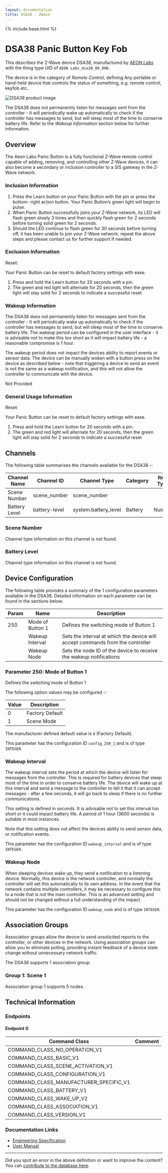 ```yaml
---
layout: documentation
title: DSA38 - ZWave
---
```


{% include base.html %}

# DSA38 Panic Button Key Fob
This describes the Z-Wave device *DSA38*, manufactured by *[AEON Labs](http://aeotec.com/)* with the thing type UID of ```AEON Labs_dsa38_00_000```.

The device is in the category of *Remote Control*, defining Any portable or hand-held device that controls the status of something, e.g. remote control, keyfob etc..

![DSA38 product image](https://opensmarthouse.org/assets/zwave/attachments/88/dsa38.jpg)


The DSA38 does not permanently listen for messages sent from the controller - it will periodically wake up automatically to check if the controller has messages to send, but will sleep most of the time to conserve battery life. Refer to the *Wakeup Information* section below for further information.

## Overview

The Aeon Labs Panic Button is a fully functional Z-Wave remote control capable of adding, removing, and controlling other Z-Wave devices. it can also become a secondary or inclusion controller to a SIS gateway in the Z-Wave network.

### Inclusion Information

  1. Press the Learn button on your Panic Button with the pin or press the bottom- right action button. Your Panic Button’s green light will begin to pulse.
  2. When Panic Button successfully joins your Z-Wave network, its LED will flash green slowly 3 times and then quickly flash green for 2 seconds before turning solid green for 2 seconds.
  3. Should the LED continue to flash green for 30 seconds before turning off, it has been unable to join your Z-Wave network; repeat the above steps and please contact us for further support if needed.

### Exclusion Information

Reset:

Your Panic Button can be reset to default factory settings with ease.

  1. Press and hold the Learn button for 20 seconds with a pin.
  2. The green and red light will alternate for 20 seconds, then the green light will stay solid for 2 seconds to indicate a successful reset

### Wakeup Information

The DSA38 does not permanently listen for messages sent from the controller - it will periodically wake up automatically to check if the controller has messages to send, but will sleep most of the time to conserve battery life. The wakeup period can be configured in the user interface - it is advisable not to make this too short as it will impact battery life - a reasonable compromise is 1 hour.

The wakeup period does not impact the devices ability to report events or sensor data. The device can be manually woken with a button press on the device as described below - note that triggering a device to send an event is not the same as a wakeup notification, and this will not allow the controller to communicate with the device.


Not Provided

### General Usage Information

Reset:

Your Panic Button can be reset to default factory settings with ease.

  1. Press and hold the Learn button for 20 seconds with a pin.
  2. The green and red light will alternate for 20 seconds, then the green light will stay solid for 2 seconds to indicate a successful reset

## Channels

The following table summarises the channels available for the DSA38 -:

| Channel Name | Channel ID | Channel Type | Category | Item Type |
|--------------|------------|--------------|----------|-----------|
| Scene Number | scene_number | scene_number |  |  | 
| Battery Level | battery-level | system.battery_level | Battery | Number |

### Scene Number
Channel type information on this channel is not found.

### Battery Level
Channel type information on this channel is not found.



## Device Configuration

The following table provides a summary of the 1 configuration parameters available in the DSA38.
Detailed information on each parameter can be found in the sections below.

| Param | Name  | Description |
|-------|-------|-------------|
| 250 | Mode of Button 1  | Defines the switching mode of Button 1 |
|  | Wakeup Interval | Sets the interval at which the device will accept commands from the controller |
|  | Wakeup Node | Sets the node ID of the device to receive the wakeup notifications |

### Parameter 250: Mode of Button 1 

Defines the switching mode of Button 1

The following option values may be configured -:

| Value  | Description |
|--------|-------------|
| 0 | Factory Default |
| 1 | Scene Mode |

The manufacturer defined default value is ```0``` (Factory Default).

This parameter has the configuration ID ```config_250_1``` and is of type ```INTEGER```.

### Wakeup Interval

The wakeup interval sets the period at which the device will listen for messages from the controller. This is required for battery devices that sleep most of the time in order to conserve battery life. The device will wake up at this interval and send a message to the controller to tell it that it can accept messages - after a few seconds, it will go back to sleep if there is no further communications. 

This setting is defined in *seconds*. It is advisable not to set this interval too short or it could impact battery life. A period of 1 hour (3600 seconds) is suitable in most instances.

Note that this setting does not affect the devices ability to send sensor data, or notification events.

This parameter has the configuration ID ```wakeup_interval``` and is of type ```INTEGER```.

### Wakeup Node

When sleeping devices wake up, they send a notification to a listening device. Normally, this device is the network controller, and normally the controller will set this automatically to its own address.
In the event that the network contains multiple controllers, it may be necessary to configure this to a node that is not the main controller. This is an advanced setting and should not be changed without a full understanding of the impact.

This parameter has the configuration ID ```wakeup_node``` and is of type ```INTEGER```.


## Association Groups

Association groups allow the device to send unsolicited reports to the controller, or other devices in the network. Using association groups can allow you to eliminate polling, providing instant feedback of a device state change without unnecessary network traffic.

The DSA38 supports 1 association group.

### Group 1: Scene 1


Association group 1 supports 5 nodes.

## Technical Information

### Endpoints

#### Endpoint 0

| Command Class | Comment |
|---------------|---------|
| COMMAND_CLASS_NO_OPERATION_V1| |
| COMMAND_CLASS_BASIC_V1| |
| COMMAND_CLASS_SCENE_ACTIVATION_V1| |
| COMMAND_CLASS_CONFIGURATION_V1| |
| COMMAND_CLASS_MANUFACTURER_SPECIFIC_V1| |
| COMMAND_CLASS_BATTERY_V1| |
| COMMAND_CLASS_WAKE_UP_V2| |
| COMMAND_CLASS_ASSOCIATION_V1| |
| COMMAND_CLASS_VERSION_V1| |

### Documentation Links

* [Engineering Specification](https://www.opensmarthouse.org/zwavedatabase/88/5-Panic-Button.pdf)
* [User Manual](https://www.opensmarthouse.org/zwavedatabase/88/dsa38-zwus-aeotec-panic-button-user-manual.pdf)

---

Did you spot an error in the above definition or want to improve the content?
You can [contribute to the database here](https://www.opensmarthouse.org/zwavedatabase/88).

